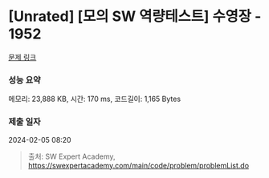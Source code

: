 # [Unrated] [모의 SW 역량테스트] 수영장 - 1952 

[문제 링크](https://swexpertacademy.com/main/code/problem/problemDetail.do?contestProbId=AV5PpFQaAQMDFAUq) 

### 성능 요약

메모리: 23,888 KB, 시간: 170 ms, 코드길이: 1,165 Bytes

### 제출 일자

2024-02-05 08:20



> 출처: SW Expert Academy, https://swexpertacademy.com/main/code/problem/problemList.do